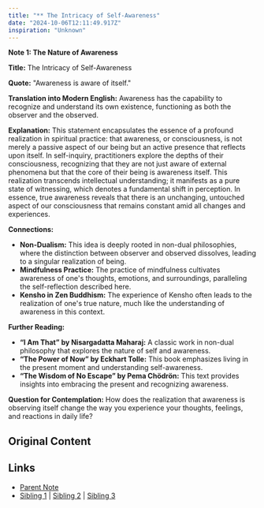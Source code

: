 ```yaml
---
title: "** The Intricacy of Self-Awareness"
date: "2024-10-06T12:11:49.917Z"
inspiration: "Unknown"
---
```



**Note 1: The Nature of Awareness**

**Title:** The Intricacy of Self-Awareness

**Quote:** "Awareness is aware of itself."

**Translation into Modern English:** Awareness has the capability to recognize and understand its own existence, functioning as both the observer and the observed.

**Explanation:** This statement encapsulates the essence of a profound realization in spiritual practice: that awareness, or consciousness, is not merely a passive aspect of our being but an active presence that reflects upon itself. In self-inquiry, practitioners explore the depths of their consciousness, recognizing that they are not just aware of external phenomena but that the core of their being is awareness itself. This realization transcends intellectual understanding; it manifests as a pure state of witnessing, which denotes a fundamental shift in perception. In essence, true awareness reveals that there is an unchanging, untouched aspect of our consciousness that remains constant amid all changes and experiences.

**Connections:** 
- **Non-Dualism:** This idea is deeply rooted in non-dual philosophies, where the distinction between observer and observed dissolves, leading to a singular realization of being.
- **Mindfulness Practice:** The practice of mindfulness cultivates awareness of one's thoughts, emotions, and surroundings, paralleling the self-reflection described here.
- **Kensho in Zen Buddhism:** The experience of Kensho often leads to the realization of one's true nature, much like the understanding of awareness in this context.

**Further Reading:** 
- **“I Am That” by Nisargadatta Maharaj:** A classic work in non-dual philosophy that explores the nature of self and awareness.
- **“The Power of Now” by Eckhart Tolle:** This book emphasizes living in the present moment and understanding self-awareness.
- **“The Wisdom of No Escape” by Pema Chödrön:** This text provides insights into embracing the present and recognizing awareness.

**Question for Contemplation:** How does the realization that awareness is observing itself change the way you experience your thoughts, feelings, and reactions in daily life? 




## Original Content



## Links

- [Parent Note](/parent-note.md)
- [Sibling 1](/zettel1.md) | [Sibling 2](/zettel2.md) | [Sibling 3](/zettel3.md)
